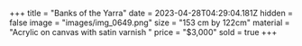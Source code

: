 +++
title = "Banks of the Yarra"
date = 2023-04-28T04:29:04.181Z
hidden = false
image = "images/img_0649.png"
size = "153 cm by 122cm"
material = "Acrylic on canvas with satin varnish "
price = "$3,000"
sold = true
+++
